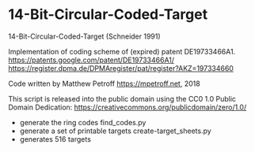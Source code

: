 # 14-Bit-Circular-Coded-Target
14-Bit-Circular-Coded-Target (Schneider 1991)

Implementation of coding scheme of (expired) patent DE19733466A1.
https://patents.google.com/patent/DE19733466A1/
https://register.dpma.de/DPMAregister/pat/register?AKZ=197334660

Code written by Matthew Petroff <https://mpetroff.net>, 2018

This script is released into the public domain using the CC0 1.0 Public
Domain Dedication: https://creativecommons.org/publicdomain/zero/1.0/

- generate the ring codes find_codes.py
- generate a set of printable targets create-target_sheets.py
- generates 516 targets
